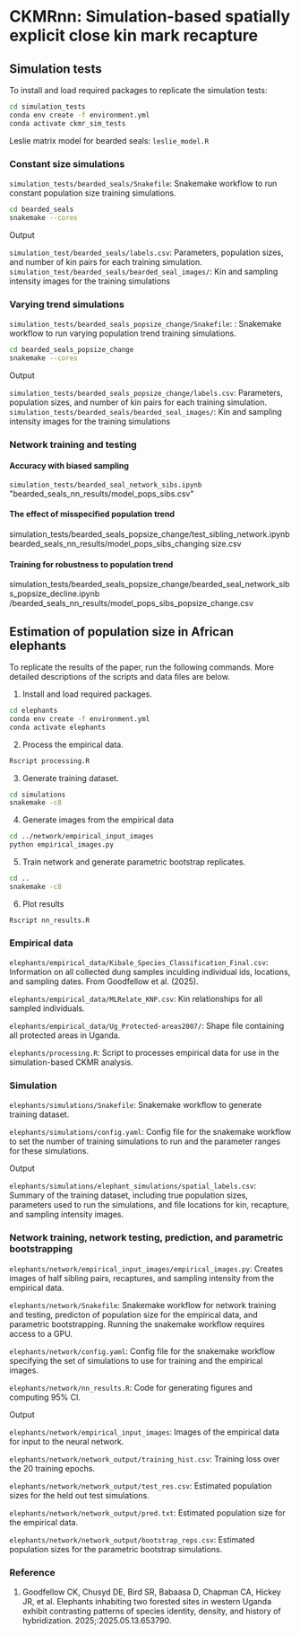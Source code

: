 # CKMRnn: Simulation-based spatially explicit close kin mark recapture
## Simulation tests

To install and load required packages to replicate the simulation tests:

```bash
cd simulation_tests
conda env create -f environment.yml
conda activate ckmr_sim_tests
```
Leslie matrix model for bearded seals: `leslie_model.R`

### Constant size simulations
`simulation_tests/bearded_seals/Snakefile`: Snakemake workflow to run constant population size training simulations.

```bash
cd bearded_seals
snakemake --cores
```

Output

`simulation_test/bearded_seals/labels.csv`: Parameters, population sizes, and number of kin pairs for each training simulation.
`simulation_test/bearded_seals/bearded_seal_images/`: Kin and sampling intensity images for the training simulations

### Varying trend simulations
`simulation_tests/bearded_seals_popsize_change/Snakefile`: : Snakemake workflow to run varying population trend training simulations.

```bash
cd bearded_seals_popsize_change
snakemake --cores
```

Output

`simulation_tests/bearded_seals_popsize_change/labels.csv`: Parameters, population sizes, and number of kin pairs for each training simulation.
`simulation_tests/bearded_seals/bearded_seal_images/`: Kin and sampling intensity images for the training simulations

### Network training and testing
#### Accuracy with biased sampling
`simulation_tests/bearded_seal_network_sibs.ipynb`
"bearded_seals_nn_results/model_pops_sibs.csv"

#### The effect of misspecified population trend
simulation_tests/bearded_seals_popsize_change/test_sibling_network.ipynb
bearded_seals_nn_results/model_pops_sibs_changing size.csv

#### Training for robustness to population trend
simulation_tests/bearded_seals_popsize_change/bearded_seal_network_sibs_popsize_decline.ipynb
/bearded_seals_nn_results/model_pops_sibs_popsize_change.csv

## Estimation of population size in African elephants

To replicate the results of the paper, run the following commands. More detailed descriptions of the scripts and data files are below.

1. Install and load required packages.
```bash
cd elephants
conda env create -f environment.yml
conda activate elephants
```

2. Process the empirical data.
```bash
Rscript processing.R
```

3. Generate training dataset.
```bash
cd simulations
snakemake -c8
```

4. Generate images from the empirical data
```bash
cd ../network/empirical_input_images
python empirical_images.py
```

5. Train network and generate parametric bootstrap replicates.
```bash
cd ..
snakemake -c8
```

6. Plot results
```
Rscript nn_results.R
```

### Empirical data

`elephants/empirical_data/Kibale_Species_Classification_Final.csv`: Information on all collected dung samples inculding individual ids, locations, and sampling dates. From Goodfellow et al. (2025).

`elephants/empirical_data/MLRelate_KNP.csv`: Kin relationships for all sampled individuals.

`elephants/empirical_data/Ug_Protected-areas2007/`: Shape file containing all protected areas in Uganda.

`elephants/processing.R`: Script to processes empirical data for use in the simulation-based CKMR analysis.

### Simulation

`elephants/simulations/Snakefile`: Snakemake workflow to generate training dataset.

`elephants/simulations/config.yaml`: Config file for the snakemake workflow to set the number of training simulations to run and the parameter ranges for these simulations.

Output

`elephants/simulations/elephant_simulations/spatial_labels.csv`: Summary of the training dataset, including true population sizes, parameters used to run the simulations, and file locations for kin, recapture, and sampling intensity images.

### Network training, network testing, prediction, and parametric bootstrapping

`elephants/network/empirical_input_images/empirical_images.py`: Creates images of half sibling pairs, recaptures, and sampling intensity from the empirical data.

`elephants/network/Snakefile`: Snakemake workflow for network training and testing, predicton of population size for the empirical data, and parametric bootstrapping. Running the snakemake workflow requires access to a GPU.

`elephants/network/config.yaml`: Config file for the snakemake workflow specifying the set of simulations to use for training and the empirical images.

`elephants/network/nn_results.R`: Code for generating figures and computing 95% CI.

Output

`elephants/network/empirical_input_images`: Images of the empirical data for input to the neural network.

`elephants/network/network_output/training_hist.csv`: Training loss over the 20 training epochs.

`elephants/network/network_output/test_res.csv`: Estimated population sizes for the held out test simulations.

`elephants/network/network_output/pred.txt`: Estimated population size for the empirical data.

`elephants/network/network_output/bootstrap_reps.csv`: Estimated population sizes for the parametric bootstrap simulations.

### Reference
1. Goodfellow CK, Chusyd DE, Bird SR, Babaasa D, Chapman CA, Hickey JR, et al. Elephants inhabiting two forested sites in western Uganda exhibit contrasting patterns of species identity, density, and history of hybridization. 2025;:2025.05.13.653790.
